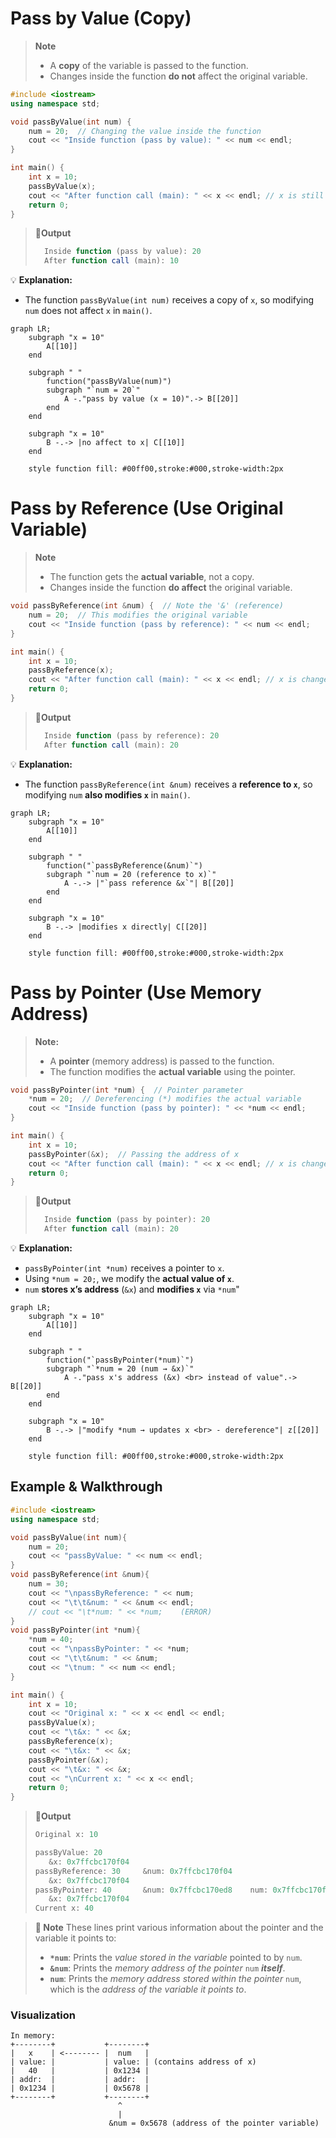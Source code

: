 # Pass by Value (Copy)

>**Note**
> - A **copy** of the variable is passed to the function.
> - Changes inside the function **do not** affect the original variable.

```cpp
#include <iostream>
using namespace std;

void passByValue(int num) {
    num = 20;  // Changing the value inside the function
    cout << "Inside function (pass by value): " << num << endl;
}

int main() {
    int x = 10;
    passByValue(x);
    cout << "After function call (main): " << x << endl; // x is still 10
    return 0;
}
```
>**📌Output**
>```js
>	Inside function (pass by value): 20
>	After function call (main): 10
>```

💡 **Explanation:**
- The function `passByValue(int num)` receives a copy of `x`, so modifying `num` does not affect `x` in `main()`.
```mermaid
graph LR;
	subgraph "x = 10"
		A[[10]]
	end

	subgraph " "
		function("passByValue(num)")
		subgraph "`num = 20`"
			A -."pass by value (x = 10)".-> B[[20]]
		end
	end

	subgraph "x = 10"
		B -.-> |no affect to x| C[[10]]
	end

	style function fill: #00ff00,stroke:#000,stroke-width:2px
```

# Pass by Reference (Use Original Variable)

>**Note**
>- The function gets the **actual variable**, not a copy.
>- Changes inside the function **do affect** the original variable.

```cpp
void passByReference(int &num) {  // Note the '&' (reference)
    num = 20;  // This modifies the original variable
    cout << "Inside function (pass by reference): " << num << endl;
}

int main() {
    int x = 10;
    passByReference(x);
    cout << "After function call (main): " << x << endl; // x is changed to 20
    return 0;
}
```
>**📌Output**
>```js
> 	Inside function (pass by reference): 20
> 	After function call (main): 20
>```


💡 **Explanation:**
- The function `passByReference(int &num)` receives a **reference to `x`**, so modifying `num` **also modifies `x`** in `main()`.

```mermaid
graph LR;
	subgraph "x = 10"
		A[[10]]
	end

	subgraph " "
		function("`passByReference(&num)`")
		subgraph "`num = 20 (reference to x)`"
			A -.-> |"`pass reference &x`"| B[[20]]
		end
	end

	subgraph "x = 10"
		B -.-> |modifies x directly| C[[20]]
	end

	style function fill: #00ff00,stroke:#000,stroke-width:2px
```


# Pass by Pointer (Use Memory Address)

>**Note:**
> - A **pointer** (memory address) is passed to the function.
> - The function modifies the **actual variable** using the pointer.

```cpp
void passByPointer(int *num) {  // Pointer parameter
    *num = 20;  // Dereferencing (*) modifies the actual variable
    cout << "Inside function (pass by pointer): " << *num << endl;
}

int main() {
    int x = 10;
    passByPointer(&x);  // Passing the address of x
    cout << "After function call (main): " << x << endl; // x is changed to 20
    return 0;
}
```
>**📌Output**
>```javascript
> 	Inside function (pass by pointer): 20
> 	After function call (main): 20
>```

💡 **Explanation:**
- `passByPointer(int *num)` receives a pointer to `x`.
- Using `*num = 20;`, we modify the **actual value of `x`**.
- `num` **stores x’s address** (`&x`) and **modifies `x`** via `*num`"

```mermaid
graph LR;
	subgraph "x = 10"
		A[[10]]
	end

	subgraph " "
		function("`passByPointer(*num)`")
		subgraph "`*num = 20 (num → &x)`"
			A -."pass x's address (&x) <br> instead of value".-> B[[20]]
		end
	end

	subgraph "x = 10"
		B -.-> |"modify *num → updates x <br> - dereference"| z[[20]]
	end

	style function fill: #00ff00,stroke:#000,stroke-width:2px
```

## Example & Walkthrough

```cpp
#include <iostream>
using namespace std;

void passByValue(int num){
    num = 20;
    cout << "passByValue: " << num << endl;
}
void passByReference(int &num){
    num = 30;
    cout << "\npassByReference: " << num;
    cout << "\t\t&num: " << &num << endl;
    // cout << "\t*num: " << *num;    (ERROR)
}
void passByPointer(int *num){
    *num = 40;
    cout << "\npassByPointer: " << *num;
    cout << "\t\t&num: " << &num;
    cout << "\tnum: " << num << endl;
}

int main() {
    int x = 10;
    cout << "Original x: " << x << endl << endl;  
    passByValue(x);
    cout << "\t&x: " << &x;
    passByReference(x);
    cout << "\t&x: " << &x;
    passByPointer(&x);
    cout << "\t&x: " << &x;
    cout << "\nCurrent x: " << x << endl;
    return 0;
}
```
> **📌Output**
> ```js
> Original x: 10
> 
> passByValue: 20
>    &x: 0x7ffcbc170f04
> passByReference: 30     &num: 0x7ffcbc170f04
>    &x: 0x7ffcbc170f04
> passByPointer: 40       &num: 0x7ffcbc170ed8    num: 0x7ffcbc170f04
>    &x: 0x7ffcbc170f04
>Current x: 40 
> ```

>**📝 Note** 
>These lines print various information about the pointer and the variable it points to:
>- **`*num`**: Prints the *value stored in the variable* pointed to by `num`.
>- **`&num`**: Prints the *memory address of the pointer* `num` ***itself***.
>- **`num`**: Prints the *memory address stored within the pointer* `num`, which is the *address of the variable it points to*.

### Visualization 
```
In memory:
+--------+           +--------+
|   x    | <-------- |  num   |
| value: |           | value: | (contains address of x)
|   40   |           | 0x1234 |
| addr:  |           | addr:  |
| 0x1234 |           | 0x5678 |
+--------+           +--------+
                        ^
                        |
                      &num = 0x5678 (address of the pointer variable)
```
